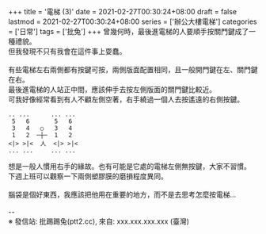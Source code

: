 +++
title = '電梯 (3)'
date = 2021-02-27T00:30:24+08:00
draft = false
lastmod = 2021-02-27T00:30:24+08:00
series = ['辦公大樓電梯']
categories = ['日常']
tags = ['批兔']
+++
曾幾何時，最後進電梯的人要順手按關門鍵成了一種禮貌。<br>
但我發現不只有我會在這件事上耍蠢。<br>
<br>
有些電梯左右兩側都有按鍵可按，兩側版面配置相同，且一般開門鍵在左、關門鍵在右。<br>
最後進電梯的人站正中間，應該伸手去按左側版面的關門鍵比較近。<br>
可我好像經常看到有人不顧左側空著，右手繞過一個人去按遙遠的右側按鍵。<br>
```
.. ...      ... ...
 5   6       5   6
 3   4   ○   3   4
 1   2  ─┼─  1   2
<|> >|<  人  <|> >|< 
... ...     ... ...
```
想是一般人慣用右手的緣故。也有可能是它處的電梯左側無按鍵，大家不習慣。<br>
下週上班可以觀察一下兩側塑膠膜的磨損程度異同。<br>
<br>
腦袋是個好東西，我應該把他用在重要的地方，而不是去思考怎麼按電梯…<br>
<br>
--<br>
※ 發信站: 批踢踢兔(ptt2.cc), 來自: xxx.xxx.xxx.xxx (臺灣)<br>
